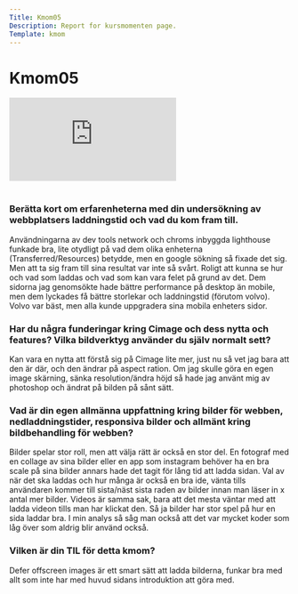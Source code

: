 ```yaml
---
Title: Kmom05
Description: Report for kursmomenten page.
Template: kmom
---
```


Kmom05
==================

<div class="embed-container">
    <iframe src="https://www.youtube.com/embed/2aVbW-bnnEA" frameborder="0" allowfullscreen></iframe>
</div>
<br>

### Berätta kort om erfarenheterna med din undersökning av webbplatsers laddningstid och vad du kom fram till.

Användningarna av dev tools network och chroms inbyggda lighthouse funkade bra, lite otydligt på vad dem olika enheterna (Transferred/Resources) betydde, men en google sökning så fixade det sig. Men att ta sig fram till sina resultat var inte så svårt. Roligt att kunna se hur och vad som laddas och vad som kan vara felet på grund av det. Dem sidorna jag genomsökte hade bättre performance på desktop än mobile, men dem lyckades få bättre storlekar och laddningstid (förutom volvo). Volvo var bäst, men alla kunde uppgradera sina mobila enheters sidor.

### Har du några funderingar kring Cimage och dess nytta och features? Vilka bildverktyg använder du själv normalt sett?

Kan vara en nytta att förstå sig på Cimage lite mer, just nu så vet jag bara att den är där, och den ändrar på aspect ration. Om jag skulle göra en egen image skärning, sänka resolution/ändra höjd så hade jag använt mig av photoshop och ändrat på bilden på sånt sätt.

### Vad är din egen allmänna uppfattning kring bilder för webben, nedladdningstider, responsiva bilder och allmänt kring bildbehandling för webben?

Bilder spelar stor roll, men att välja rätt är också en stor del. En fotograf med en collage av sina bilder eller en app som instagram behöver ha en bra scale på sina bilder annars hade det tagit för lång tid att ladda sidan. Val av när det ska laddas och hur många är också en bra ide, vänta tills användaren kommer till sista/näst sista raden av bilder innan man läser in x antal mer bilder. Videos är samma sak, bara att det mesta väntar med att ladda videon tills man har klickat den. Så ja bilder har stor spel på hur en sida laddar bra. I min analys så såg man också att det var mycket koder som låg över som aldrig blir använd också.

### Vilken är din TIL för detta kmom?

Defer offscreen images är ett smart sätt att ladda bilderna, funkar bra med allt som inte har med huvud sidans introduktion att göra med.
